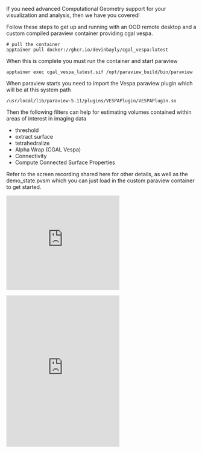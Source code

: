If you need advanced Computational Geometry support for your
visualization and analysis, then we have you covered!

  

Follow these steps to get up and running with an OOD remote desktop and
a custom compiled paraview container providing cgal vespa.

  

    # pull the container
    apptainer pull docker://ghcr.io/devinbayly/cgal_vespa:latest

When this is complete you must run the container and start paraview

    apptainer exec cgal_vespa_latest.sif /opt/paraview_build/bin/paraview

When paraview starts you need to import the Vespa paraview plugin which
will be at this system path

    /usr/local/lib/paraview-5.11/plugins/VESPAPlugin/VESPAPlugin.so

  

Then the following filters can help for estimating volumes contained
within areas of interest in imaging data

-   threshold
-   extract surface
-   tetrahedralize
-   Alpha Wrap (CGAL Vespa)
-   Connectivity
-   Compute Connected Surface Properties

Refer to the screen recording shared here for other details, as well as
the demo\_state.pvsm which you can just load in the custom paraview
container to get started.

<span class="confluence-embedded-file-wrapper conf-macro output-inline"
data-hasbody="false"
data-macro-id="d471f096-cf31-47f0-b6b4-9431ed0c6065"
data-macro-name="view-file"><a href="/wiki/download/attachments/75989475/demo_state.pvsm?version=1&amp;modificationDate=1689381273000&amp;cacheVersion=1&amp;api=v2" class="confluence-embedded-file"><embed src="https://uarizona.atlassian.net/wiki/download/thumbnails/75989475/demo_state.pvsm?version=1&amp;modificationDate=1689381273000&amp;cacheVersion=1&amp;api=v2&amp;viewType=fileMacro" height="250" /></a></span>

  

  

<span class="confluence-embedded-file-wrapper conf-macro output-inline"
data-hasbody="false"
data-macro-id="8ba4d727-39c1-4e14-9536-2d26f083d5b9"
data-macro-name="view-file"><a href="/wiki/download/attachments/75989475/vespa.mp4?version=1&amp;modificationDate=1689381376000&amp;cacheVersion=1&amp;api=v2" class="confluence-embedded-file"><embed src="https://uarizona.atlassian.net/wiki/download/thumbnails/75989475/vespa.mp4?version=1&amp;modificationDate=1689381376000&amp;cacheVersion=1&amp;api=v2&amp;viewType=fileMacro" height="400" /></a></span>

  

  

  

  

  

  

<span id="confluence-server-performance"
style="display:none;">{"serverDuration": 17, "requestCorrelationId":
"6bc9cdeba83c4a7bb82f184a96d6b19b"}</span>
